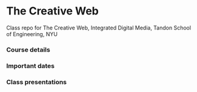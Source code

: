 # The Creative Web
Class repo for The Creative Web, Integrated Digital Media, Tandon School of Engineering, NYU

### Course details

### Important dates

### Class presentations
